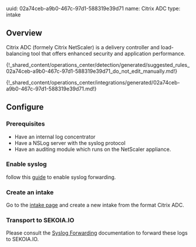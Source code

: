 uuid: 02a74ceb-a9b0-467c-97d1-588319e39d71
name: Citrix ADC
type: intake

## Overview

Citrix ADC (formely Citrix NetScaler) is a delivery controller and load-balancing tool that offers enhanced security and application performance.

{!_shared_content/operations_center/detection/generated/suggested_rules_02a74ceb-a9b0-467c-97d1-588319e39d71_do_not_edit_manually.md!}

{!_shared_content/operations_center/integrations/generated/02a74ceb-a9b0-467c-97d1-588319e39d71.md!}

## Configure

### Prerequisites

- Have an internal log concentrator
- Have a NSLog server with the syslog protocol
- Have an auditing module which runs on the NetScaler appliance.

### Enable syslog

follow this [guide](https://docs.netscaler.com/en-us/citrix-adc/current-release/system/audit-logging/configuring-audit-logging.html) to enable syslog forwarding.

### Create an intake

Go to the [intake page](https://app.sekoia.io/operations/intakes) and create a new intake from the format Citrix ADC.

### Transport to SEKOIA.IO

Please consult the [Syslog Forwarding](../../../ingestion_methods/sekoiaio_docker_concentrator/) documentation to forward these logs to SEKOIA.IO.
